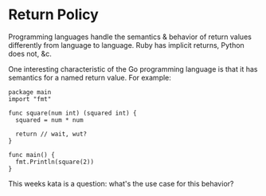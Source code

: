 # Return Policy

Programming languages handle the semantics & behavior of return values differently from language to language. Ruby has implicit returns, Python does not, &c.

One interesting characteristic of the Go programming language is that it has semantics for a named return value. For example:

```golang
package main
import "fmt"

func square(num int) (squared int) {
  squared = num * num

  return // wait, wut?
}

func main() {
  fmt.Println(square(2))
}
```

This weeks kata is a question: what's the use case for this behavior?
